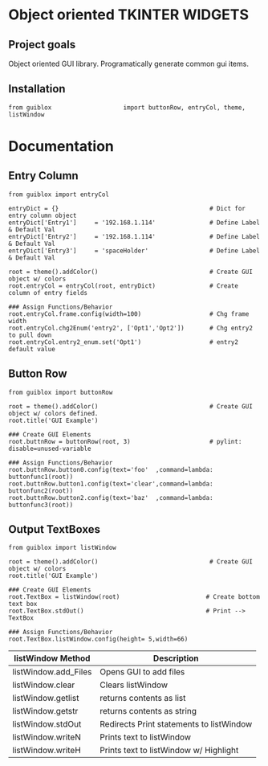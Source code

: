 # Object oriented TKINTER WIDGETS

## Project goals

Object oriented GUI library.  Programatically generate common gui items.

## Installation
```
from guiblox                    import buttonRow, entryCol, theme, listWindow
```

# Documentation

## Entry Column
```
from guiblox import entryCol

entryDict = {}                                          # Dict for entry column object
entryDict['Entry1']     = '192.168.1.114'               # Define Label & Default Val
entryDict['Entry2']     = '192.168.1.114'               # Define Label & Default Val
entryDict['Entry3']     = 'spaceHolder'                 # Define Label & Default Val

root = theme().addColor()                               # Create GUI object w/ colors
root.entryCol = entryCol(root, entryDict)               # Create column of entry fields

### Assign Functions/Behavior
root.entryCol.frame.config(width=100)                   # Chg frame width
root.entryCol.chg2Enum('entry2', ['Opt1','Opt2'])       # Chg entry2 to pull down
root.entryCol.entry2_enum.set('Opt1')                   # entry2 default value
```

## Button Row
```
from guiblox import buttonRow

root = theme().addColor()                               # Create GUI object w/ colors defined.
root.title('GUI Example')

### Create GUI Elements
root.buttnRow = buttonRow(root, 3)                      # pylint: disable=unused-variable

### Assign Functions/Behavior
root.buttnRow.button0.config(text='foo'  ,command=lambda: buttonfunc1(root))
root.buttnRow.button1.config(text='clear',command=lambda: buttonfunc2(root))
root.buttnRow.button2.config(text='baz'  ,command=lambda: buttonfunc3(root))
```

## Output TextBoxes

```
from guiblox import listWindow

root = theme().addColor()                               # Create GUI object w/ colors
root.title('GUI Example')

### Create GUI Elements
root.TextBox = listWindow(root)                        # Create bottom text box
root.TextBox.stdOut()                                  # Print --> TextBox

### Assign Functions/Behavior
root.TextBox.listWindow.config(height= 5,width=66)
```

listWindow Method       | Description
------------------------|------------------------------------------
listWindow.add_Files    | Opens GUI to add files
listWindow.clear        | Clears listWindow
listWindow.getlist      | returns contents as list
listWindow.getstr       | returns contents as string
listWindow.stdOut       | Redirects Print statements to listWindow
listWindow.writeN       | Prints text to listWindow
listWindow.writeH       | Prints text to listWindow w/ Highlight
 